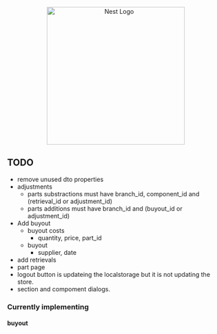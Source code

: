 <p align="center">
  <a href="http://nestjs.com/" target="blank"><img src="https://nestjs.com/img/logo_text.svg" width="320" alt="Nest Logo" /></a>
</p>

## TODO

* remove unused dto properties
* adjustments
  * parts substractions must have branch_id, component_id  and (retrieval_id or adjustment_id)
  * parts additions must have branch_id and (buyout_id or adjustment_id)
* Add buyout
  * buyout costs
    * quantity, price, part_id
  * buyout
    * supplier, date
* add retrievals
* part page
* logout button is updateing the localstorage but it is not updating the store.
* section and compoment dialogs.

### Currently implementing

#### buyout


